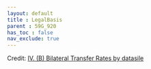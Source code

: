 ```yaml
---
layout: default
title : LegalBasis
parent : 59G_920
has_toc : false
nav_exclude: true
--- 
```


<div id="observablehq-Title-961e425f"></div>
<div id="observablehq-text1-961e425f"></div>
<div id="observablehq-titleB-961e425f"></div>
<div id="observablehq-titlegraph1-961e425f"></div>
<div id="observablehq-viewof-origine-961e425f"></div>
<div id="observablehq-viewof-destination-961e425f"></div>
<div id="observablehq-viewof-legalprov-961e425f"></div>
<div id="observablehq-text2-961e425f"></div>
<div id="observablehq-text3-961e425f"></div>
<div id="observablehq-sum-961e425f"></div>
<p>Credit: <a href="https://observablehq.com/d/ff23087c8633e0db@1223">IV. (B) Bilateral Transfer Rates by datasile</a></p>

<link rel="stylesheet" href="https://cdn.jsdelivr.net/npm/@observablehq/inspector@5/dist/inspector.css">
<script type="module">
import {Runtime, Inspector} from "https://cdn.jsdelivr.net/npm/@observablehq/runtime@5/dist/runtime.js";
import define from "https://api.observablehq.com/d/ff23087c8633e0db@1223.js?v=4";
new Runtime().module(define, name => {
  if (name === "Title") return new Inspector(document.querySelector("#observablehq-Title-961e425f"));
  if (name === "text1") return new Inspector(document.querySelector("#observablehq-text1-961e425f"));
  if (name === "titleB") return new Inspector(document.querySelector("#observablehq-titleB-961e425f"));
  if (name === "titlegraph1") return new Inspector(document.querySelector("#observablehq-titlegraph1-961e425f"));
  if (name === "viewof origine") return new Inspector(document.querySelector("#observablehq-viewof-origine-961e425f"));
  if (name === "viewof destination") return new Inspector(document.querySelector("#observablehq-viewof-destination-961e425f"));
  if (name === "viewof legalprov") return new Inspector(document.querySelector("#observablehq-viewof-legalprov-961e425f"));
  if (name === "text2") return new Inspector(document.querySelector("#observablehq-text2-961e425f"));
  if (name === "text3") return new Inspector(document.querySelector("#observablehq-text3-961e425f"));
  if (name === "sum") return new Inspector(document.querySelector("#observablehq-sum-961e425f"));
  return ["P","T","tx","txI","txO","maxY","yMax"].includes(name);
});
</script>
